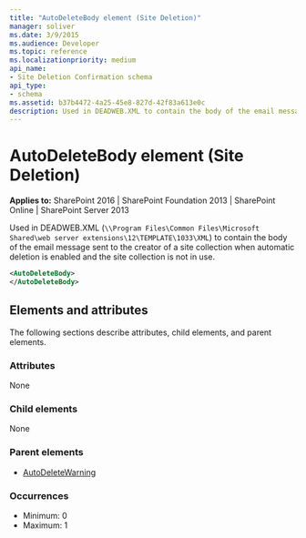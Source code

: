 ```yaml
---
title: "AutoDeleteBody element (Site Deletion)"
manager: soliver
ms.date: 3/9/2015
ms.audience: Developer
ms.topic: reference
ms.localizationpriority: medium
api_name:
- Site Deletion Confirmation schema
api_type:
- schema
ms.assetid: b37b4472-4a25-45e8-827d-42f83a613e0c
description: Used in DEADWEB.XML to contain the body of the email message sent to the creator of a site collection when automatic deletion is enabled and the site collection is not in use.
---
```


# AutoDeleteBody element (Site Deletion)

**Applies to:** SharePoint 2016 | SharePoint Foundation 2013 | SharePoint Online | SharePoint Server 2013

Used in DEADWEB.XML (`\\Program Files\Common Files\Microsoft Shared\web server extensions\12\TEMPLATE\1033\XML`) to contain the body of the email message sent to the creator of a site collection when automatic deletion is enabled and the site collection is not in use.

```XML
<AutoDeleteBody>
</AutoDeleteBody>
```

## Elements and attributes

The following sections describe attributes, child elements, and parent elements.

### Attributes

None

### Child elements

None

### Parent elements

- [AutoDeleteWarning](autodeletewarning-element-site-deletion.md)

### Occurrences

- Minimum: 0
- Maximum: 1

<br/>
